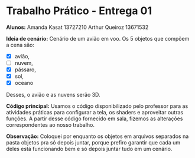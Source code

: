 # Trabalho Prático - Entrega 01

**Alunos:** 
Amanda Kasat 13727210
Arthur Queiroz 13671532

**Ideia de cenário:**
Cenário de um avião em voo. Os 5 objetos que compõem a cena são: 

- [X] avião, 
- [ ] nuvem, 
- [X] pássaro, 
- [X] sol,
- [X] oceano

Desses, o avião e as nuvens serão 3D. 

**Código principal:**
Usamos o código disponibilizado pelo professor para as atividades práticas para configurar a tela, os shaders e aproveitar outras funções. A partir desse código fornecido em sala, fizemos as alterações correspondentes ao nosso trabalho. 

**Observação:**
Coloquei por enquanto os objetos em arquivos separados na pasta objetos pra só depois juntar, porque prefiro garantir que cada um deles está funcionando bem e só depois juntar tudo em um cenário. 